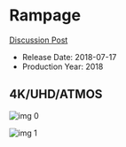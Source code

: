 # Rampage

[Discussion Post](https://www.avsforum.com/threads/bass-eq-for-filtered-movies.2995212/post-56721112)

* Release Date: 2018-07-17
* Production Year: 2018

## 4K/UHD/ATMOS

![img 0](https://i.imgur.com/av8VqKp.jpg)

![img 1](https://i.imgur.com/P0aDAup.png)

